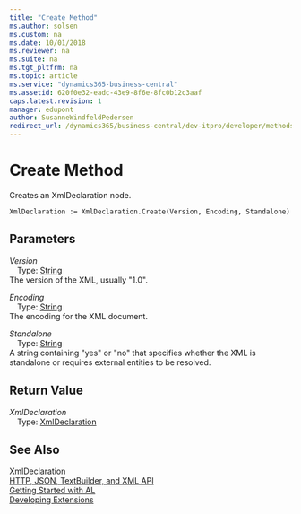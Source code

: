 ```yaml
---
title: "Create Method"
ms.author: solsen
ms.custom: na
ms.date: 10/01/2018
ms.reviewer: na
ms.suite: na
ms.tgt_pltfrm: na
ms.topic: article
ms.service: "dynamics365-business-central"
ms.assetid: 620f0e32-eadc-43e9-8f6e-8fc0b12c3aaf
caps.latest.revision: 1
manager: edupont
author: SusanneWindfeldPedersen
redirect_url: /dynamics365/business-central/dev-itpro/developer/methods-auto/library
---
```


 

# Create Method
Creates an XmlDeclaration node.  
```  
XmlDeclaration := XmlDeclaration.Create(Version, Encoding, Standalone)  
```  
## Parameters
*Version*    
&emsp;Type: [String](../datatypes/devenv-text-data-type.md)  
The version of the XML, usually "1.0".  
  
*Encoding*    
&emsp;Type: [String](../datatypes/devenv-text-data-type.md)  
The encoding for the XML document.  
  
*Standalone*    
&emsp;Type: [String](../datatypes/devenv-text-data-type.md)  
A string containing "yes" or "no" that specifies whether the XML is standalone or requires external entities to be resolved.  
  
## Return Value
*XmlDeclaration*  
&emsp;Type: [XmlDeclaration](xmldeclaration-class.md)  
  
## See Also
[XmlDeclaration](xmldeclaration-class.md)  
[HTTP, JSON, TextBuilder, and XML API](../devenv-restapi-overview.md)  
[Getting Started with AL](../devenv-get-started.md)  
[Developing Extensions](../devenv-dev-overview.md)  
